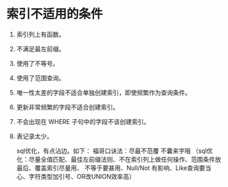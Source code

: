 # 索引不适用的条件

1. 索引列上有函数。
2. 不满足最左前缀。
3. 使用了不等号。
4. 使用了范围查询。

1. 唯一性太差的字段不适合单独创建索引，即使频繁作为查询条件。

2. 更新非常频繁的字段不适合创建索引。

3. 不会出现在 WHERE 子句中的字段不该创建索引。

4. 表记录太少。

   

   sql优化，有点沾边。如下：
   福哥口诀法：尽最不范覆 不囊来字哦       （sql优化：尽量全值匹配、最佳左前缀法则、不在索引列上做任何操作、范围条件放最后、覆盖索引尽量用、
     不等于要甚用、Null/Not 有影响、Like查询要当心、字符类型加引号、OR改UNION效率高）